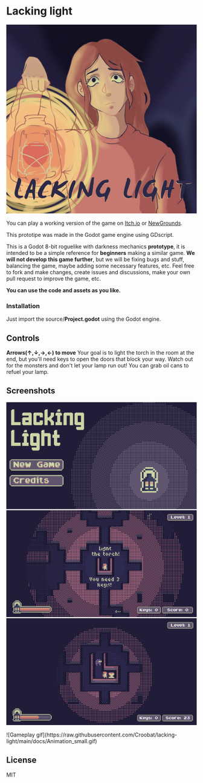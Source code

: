 
# Lacking light

<p align="center">
  <img src="https://raw.githubusercontent.com/Croobat/lacking-light/main/docs/cover_art%5B540x531%5D.png" height="500"/>
</p>

You can play a working version of the game on [Itch.io](https://tonyram9906.itch.io/lacking-light) or [NewGrounds](https://www.newgrounds.com/portal/view/830501).

This prototipe was made in the Godot game engine using GDscript.

This is a Godot 8-bit roguelike with darkness mechanics **prototype**, it is intended to be a simple reference for **beginners** making a similar game.
**We will not develop this game further**, but we will be fixing bugs and stuff, balancing the game, maybe adding some necessary features, etc. Feel free to fork and make changes, create issues and discussions, make your own pull request to improve the game, etc. 

**You can use the code and assets as you like.**


###  Installation
Just import the source/**Project.godot** using the Godot engine.


## Controls 
**Arrows(↑,↓,→,←) to move** 
Your goal is to light the torch in the room at the end, but you'll need keys to open the doors that block your way. Watch out for the monsters and don't let your lamp run out! 
You can grab oil cans to refuel your lamp.

## Screenshots
<p>
  <img src="https://raw.githubusercontent.com/Croobat/lacking-light/main/docs/Screenshot_1.png">
  <img src="https://raw.githubusercontent.com/Croobat/lacking-light/main/docs/Screenshot_2.png">
  <img src="https://raw.githubusercontent.com/Croobat/lacking-light/main/docs/Screenshot_3.png">
</p>
  ![Gameplay gif](https://raw.githubusercontent.com/Croobat/lacking-light/main/docs/Animation_small.gif)

## License
MIT

